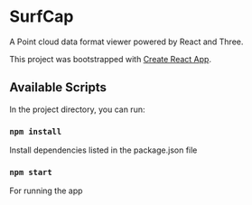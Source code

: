 # SurfCap

A Point cloud data format viewer powered by React and Three.

This project was bootstrapped with [Create React App](https://github.com/facebook/create-react-app).

## Available Scripts

In the project directory, you can run:

### `npm install`

Install dependencies listed in the package.json file

### `npm start`

For running the app
